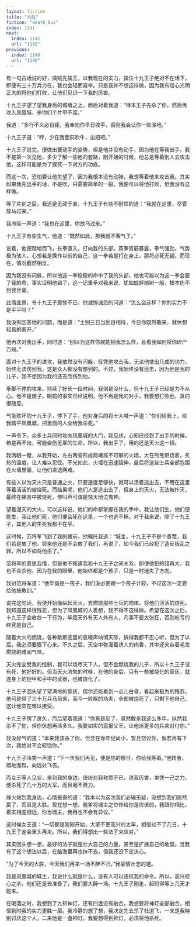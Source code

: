 ```yaml
---
layout: fiction
title: "大胜"
fiction: "death_bus"
index: 1141
next:
  index: 1142
  url: "1142"
previous:
  index: 1140
  url: "1140"
---
```

有一句古话说的好，擒贼先擒王，以我现在的实力，擒住十九王子绝对不在话下，即便有三十万兵力在，我也会轻而易举。只是我并不想这样做，因为我有信心光明正大的将他们打败，让他们见识一下我的厉害。

十九王子望了望我身后的城墙之上，而后对着我道：“待本王子先杀了你，然后再攻入凤凰城，杀你们个片甲不留。”

我道：“多行不义必自毙，我奉劝你早日收手，否则我会让你一败涂地。”

十九王子道：“哼，少在我面前吹牛，出招吧。”

十九王子说完，便做出要动手的姿势，但是他并没有动手，因为他在等我出手。我不是第一次见他，多少了解一些他的套路，刚开始的时候，他总是等着别人去攻击他，这样可能是为了探究一下对方的功底。

而这一次，恐怕要让他失望了，因为我根本没有动弹，我想等着他来攻击我。其实如果我先出手的话，不是吹，只需要简单的一招，我便可以将他打败，但我没有这样做。

等了片刻之后，我还是无动于衷，十九王子有些不耐烦的道：“我就在这里，尽管放马过来。”

我冷笑一声道：“我也在这里，你放马过来。”

十九王子有些生气，他道：“既然如此，那我就不客气了。”

说着，他便踏地而飞，长拳直入，打向我的头部。双拳青筋暴露，拳气强劲，气势极为骇人。心想若是换作以前的自己，这一拳若是打在身上，那将必死无疑。而现在，情况截然相反。

因为我没有闪躲，所以他这一拳稳稳的命中了我的头部，他也可能以为这一拳会要了我的命，事实证明他错了，这一记重拳对我来说，犹如蚍蜉撼树一般，根本伤不到我丝毫。

此情此景，令十九王子震惊不已，他诚惶诚恐的问道：“怎么会这样？你的实力不是平平吗？”

我没有回答他的问题，而是道：“士别三日当刮目相待，今日你既然敢来，就休想轻易的离开。”

他再次对我出手，同时道：“别以为这样你就能把我怎么样，且看我如何将你碎尸万段。”

面对十九王子的进攻，我依然没有闪躲，任凭他攻击我。无论他使出几成的功力，始终无法伤到我，这是众人都没有想到的。不过，我始终没有还击，因为他是我的儿子，我不想因为我的还击而伤到他。

拳脚不停的攻来，持续了好长一段时间，我倒是没什么，但十九王子已经是力不从心。他不是傻子，眼前的事实已经说明，他不再是我的对手，我要想打败他，真的很随意。

气急败坏的十九王子，停下了手，他对身后的将士大喊一声道：“你们给我上，给我踏平凤凰城，把里面的人全给我杀死。”

一声令下，众多士兵同时攻向凤凰城的大门，我见状，心知已经到了出手的时候，若是再不出，可能会伤无辜的生命。所以，我出手了，用的还是天火这一招。

我两眼一瞪，从我开始，左右两旁形成两堵高不可攀的火墙，大在熊熊燃烧着，炙热的温度，让人难以忍受。不光如此，火墙在迅速延伸，最后将这些士兵全部包围在火墙里面，让他们进退两难。

有些人以为天火只是普通之火，只要速度足够快，就可以活着逃出去，不用在这里等着活活的被烧死。而结果呢，他们人是逃出去了，但身上的天火，无法被扑灭，最终在痛苦中被烧死，惨叫声可谓是惊天地泣鬼神。

望着漫天的大火，可以这样说，他们的命都掌握在我的手中，我让他们生，他们便能生，我让他们死，他们便会死在这里，一个也逃不掉。对于我来说，除了十九王子，其他人的生死我都不在乎。

这时候，范将军飞到了我的跟前，他嘱托我道：“城主，十九王子不是个善茬，我们若是放了他，将来他还是不会放了我们，再说了，如今我们已经犯了造反叛乱之罪，所以不如将他杀了。”

范将军的意思我懂，但是他不知道我和十九王子之间关系，即便他犯的错再大，我也不会杀他，因为在我的眼里，他始终都是个孩子，只是一时迷失了方向。

我对范将军道：“他毕竟是一孩子，我们没必要跟一个孩子计较，不过这次一定要给他些教训。”

说完这句话，我便开始操纵起天火，去燃烧那些士兵的肉体，将他们活活的烧死。我知道这样很残忍，但为了凤凰城的人着想，我不得不这样做。希望在这次之后，十九王子会收敛一下行为，毕竟天外有天人外有人，凡事不要太张狂，否则吃亏的终究是自己。

随着大火的燃烧，各种歇斯底里的哀嚎声响彻天际，搞得我都不忍心听，但为了以后，我必须要狠下心来。不久之后，天空中弥漫着诱人的肉香，其中还夹杂着毛发燃烧的难闻气味。

天火完全受我的控制，我可以烧尽天下人，但不会燃烧我的儿子，所以十九王子没有死，他好好的。但当天火消失的时候，在他的身后，只有一些被烧化的骨灰，就连身上的铠甲和手中的武器，也被烧化了。

十九王子回头望了望满地的骨灰，偶尔还能看到一点儿白骨，看起来极为的残忍。他可是带了三十万兵马前来，而今一转眼的功夫，全部被烧死了，只剩下他自己，这让他实在难以接受。

十九王子愣了良久，而后望着我道：“你真是反了，竟然敢杀我这么多年，纵然我杀不了你，但你休想再活多久。我要如实的禀报父王，让他派更多的兵来对付你。”

我没好气的道：“本来我该杀了你，但念在你年纪尚小，暂且饶过你，倘若再有下次，我绝对不会轻饶你。”

十九王子冷笑一声道：“下一次我们再见，便是你的祭日，你给我等着。”他转身，踏地而起，向远处飞去。

而女王等人见状，来到我的身边，纷纷对我称赞不已，说我厉害，单凭一己之力，便杀死了几十万的大军，而且毫不费力。

烽火站到我身边，心情振奋的道：“我本以为这次我们必输无疑，没想到我们居然赢了，而且是大胜。现在想一想，我爹将城主之位传给你是应该的，我跟你相比，着实相差很远，你当城主，我再也不会有异议。”

这时候女王道：“一切都是刚刚开始，大家不要高兴的太早，相信过不了几日，十九王子定会重头再来。所以，我们得想出一些法子来应对。”

其实回头想一想，最好的法子就是壮大自己的力量，甚至是扩展自己的地盘。当我有了这个想法以后，在脑海里再也抹不去，但我还没下定决心。

“为了今天的大胜，今天我们再来一场不醉不归。”我豪情壮志的道。

我是凤凰城的城主，我说什么就是什么，没有人可以违抗我的命令。所以，高兴担心之余，他们还是去准备了，我们要大醉一场。十九王子刚走，起码得等上几天才能来。

在喝酒之时，我想到了九斩神灯，还有四盏没有融合，我想要将神灯全部融合，相信到时我的实力更胜一层。我冷静的想了想，我决定先去杀了杜逍飞，一来是我特别讨厌这个人，二来他是一盏神灯。我要想得到神灯，必须将他杀死。